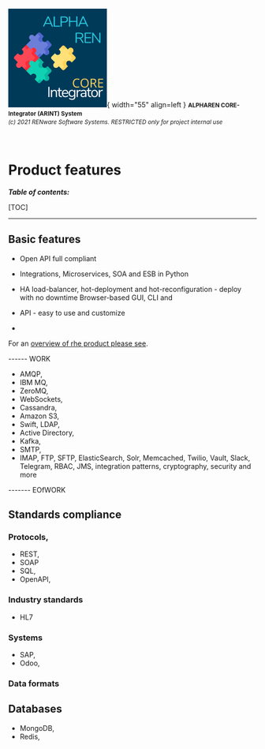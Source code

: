 ![arint_logo](../pictures/arint_logo.png){ width="55" align=left }
<small markdown>**ALPHAREN CORE-Integrator (ARINT) System**<br>
*(c) 2021 RENware Software Systems. RESTRICTED only for project internal use*
</small><br><br><br>


# Product features


***Table of contents:***

[TOC]

***




## Basic features

* Open API full compliant

* Integrations, Microservices, SOA and ESB in Python

* HA load-balancer, hot-deployment and hot-reconfiguration - deploy with no downtime
Browser-based GUI, CLI and

* API - easy to use and customize

*

For an [overview of rhe product please see](./130.02-Overview.md).


------ WORK


* AMQP, 
* IBM MQ, 
* ZeroMQ, 
* WebSockets, 
* Cassandra, 
* Amazon S3, 
* Swift, LDAP, 
* Active Directory, 
* Kafka, 
* SMTP, 
* IMAP, FTP, SFTP, ElasticSearch, Solr, Memcached, Twilio, Vault, Slack, Telegram, RBAC, JMS, integration patterns, cryptography, security and more

------- EOfWORK






## Standards compliance

### Protocols, 


* REST, 
* SOAP
* SQL, 
* OpenAPI, 



### Industry standards

* HL7





### Systems

* SAP,
* Odoo, 







### Data formats








## Databases

* MongoDB, 
* Redis,  








